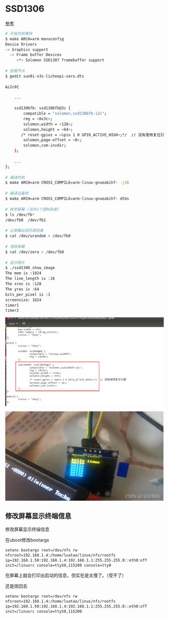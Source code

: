 # SSD1306

[参考](https://blog.csdn.net/lengyuefeng212/article/details/120042419) 

```bash
# 开启内核模块
$ make ARCH=arm menuconfig
Device Drivers                 
-> Graphics support             
  -> Frame buffer Devices       
  	 <*> Solomon SSD1307 framebuffer support    

# 挂载节点
$ gedit sun8i-v3s-licheepi-zero.dts

&i2c0{

	...
	
    ssd1306fb: ssd1306fb@3c {
        compatible = "solomon,ssd1306fb-i2c";
        reg = <0x3c>;
        solomon,width = <128>;
        solomon,height = <64>;
       /* reset-gpios = <&pio 1 0 GPIO_ACTIVE_HIGH>;*/  // 没有使用复位引脚 
        solomon,page-offset = <0>;
        solomon,com-invdir;
    };
    
    ...
};

# 编译内核
$ make ARCH=arm CROSS_COMPILE=arm-linux-gnueabihf- -j16 

# 编译设备树
$ make ARCH=arm CROSS_COMPILE=arm-linux-gnueabihf- dtbs

# 枚举屏幕 (另外1个是RGB屏)
$ ls /dev/fb*
/dev/fb0  /dev/fb1

# 让屏幕出现花屏现象
$ cat /dev/urandom > /dev/fb0

# 清除屏幕
$ cat /dev/zero > /dev/fb0

# 显示图片
$ ./ssd1306_show_image
The mem is :1024
The line_length is :16
The xres is :128
The yres is :64
bits_per_pixel is :1
screensize: 1024
timer1
timer2
```

![image-20250609003004679](.assets/ssd1306/image-20250609003004679.png)



![在这里插入图片描述](.assets/ssd1306/2951858de79896fd0c578eb972214084.png)





## 修改屏幕显示终端信息

修改屏幕显示终端信息

在uboot修改bootargs

```
setenv bootargs root=/dev/nfs rw nfsroot=192.168.1.4:/home/luatao/linux/nfs/rootfs ip=192.168.1.50:192.168.1.4:192.168.1.1:255.255.255.0::eth0:off init=/linuxrc console=ttyS0,115200 console=tty0
```

在屏幕上就会打印出启动的信息，但实在是太慢了。（受不了）

还是改回去

```
setenv bootargs root=/dev/nfs rw nfsroot=192.168.1.4:/home/luatao/linux/nfs/rootfs ip=192.168.1.50:192.168.1.4:192.168.1.1:255.255.255.0::eth0:off init=/linuxrc console=ttyS0,115200
```